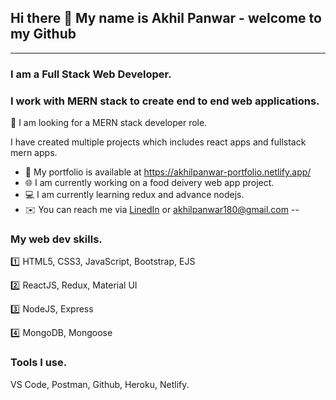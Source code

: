 ## Hi there 👋 My name is Akhil Panwar - welcome to my Github
---

### **I am a Full Stack Web Developer**.
### I work with **MERN** stack to create end to end web applications.
:eyes: I am looking for a MERN stack developer role.

I have created multiple projects which includes react apps and fullstack mern apps.
- :open_file_folder: My portfolio is available at https://akhilpanwar-portfolio.netlify.app/
- :globe_with_meridians: I am currently working on a food deivery web app project.
- :computer: I am currently learning redux and advance nodejs.
- :envelope: You can reach me via [LinedIn](https://www.linkedin.com/in/akhil-panwar-/) or akhilpanwar180@gmail.com
--
### My web dev skills.
:one: HTML5, CSS3, JavaScript, Bootstrap, EJS

:two: ReactJS, Redux, Material UI 

:three: NodeJS, Express

:four: MongoDB, Mongoose
### Tools I use.
VS Code, Postman, Github, Heroku, Netlify.






